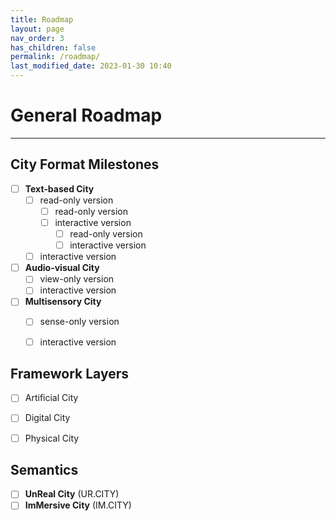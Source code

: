 ```yaml
---
title: Roadmap
layout: page
nav_order: 3
has_children: false
permalink: /roadmap/
last_modified_date: 2023-01-30 10:40
---
```



# General Roadmap
----------------


## City Format Milestones 

- [ ] **Text-based City**
  - [ ] read-only version
    - [ ] read-only version
    - [ ] interactive version
      - [ ] read-only version
      - [ ] interactive version
  - [ ] interactive version
- [ ] **Audio-visual City**
  - [ ] view-only version
  - [ ] interactive version
- [ ] **Multisensory City**
  - [ ] sense-only version
  - [ ] interactive version


## Framework Layers

- [ ] Artificial City
- [ ] Digital City
- [ ] Physical City


## Semantics

- [ ] **UnReal City** (UR.CITY)
- [ ] **ImMersive City** (IM.CITY)